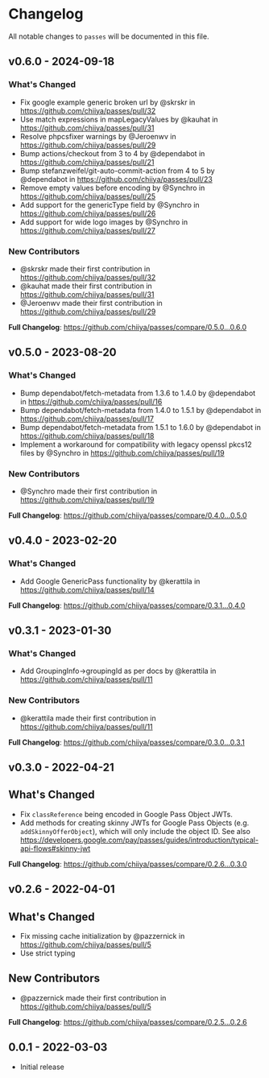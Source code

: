 # Changelog

All notable changes to `passes` will be documented in this file.

## v0.6.0 - 2024-09-18

### What's Changed

* Fix google example generic broken url by @skrskr in https://github.com/chiiya/passes/pull/32
* Use match expressions in mapLegacyValues by @kauhat in https://github.com/chiiya/passes/pull/31
* Resolve phpcsfixer warnings by @Jeroenwv in https://github.com/chiiya/passes/pull/29
* Bump actions/checkout from 3 to 4 by @dependabot in https://github.com/chiiya/passes/pull/21
* Bump stefanzweifel/git-auto-commit-action from 4 to 5 by @dependabot in https://github.com/chiiya/passes/pull/23
* Remove empty values before encoding by @Synchro in https://github.com/chiiya/passes/pull/25
* Add support for the genericType field by @Synchro in https://github.com/chiiya/passes/pull/26
* Add support for wide logo images by @Synchro in https://github.com/chiiya/passes/pull/27

### New Contributors

* @skrskr made their first contribution in https://github.com/chiiya/passes/pull/32
* @kauhat made their first contribution in https://github.com/chiiya/passes/pull/31
* @Jeroenwv made their first contribution in https://github.com/chiiya/passes/pull/29

**Full Changelog**: https://github.com/chiiya/passes/compare/0.5.0...0.6.0

## v0.5.0 - 2023-08-20

### What's Changed

- Bump dependabot/fetch-metadata from 1.3.6 to 1.4.0 by @dependabot in https://github.com/chiiya/passes/pull/16
- Bump dependabot/fetch-metadata from 1.4.0 to 1.5.1 by @dependabot in https://github.com/chiiya/passes/pull/17
- Bump dependabot/fetch-metadata from 1.5.1 to 1.6.0 by @dependabot in https://github.com/chiiya/passes/pull/18
- Implement a workaround for compatibility with legacy openssl pkcs12 files by @Synchro in https://github.com/chiiya/passes/pull/19

### New Contributors

- @Synchro made their first contribution in https://github.com/chiiya/passes/pull/19

**Full Changelog**: https://github.com/chiiya/passes/compare/0.4.0...0.5.0

## v0.4.0 - 2023-02-20

### What's Changed

- Add Google GenericPass functionality by @kerattila in https://github.com/chiiya/passes/pull/14

**Full Changelog**: https://github.com/chiiya/passes/compare/0.3.1...0.4.0

## v0.3.1 - 2023-01-30

### What's Changed

- Add GroupingInfo->groupingId as per docs by @kerattila in https://github.com/chiiya/passes/pull/11

### New Contributors

- @kerattila made their first contribution in https://github.com/chiiya/passes/pull/11

**Full Changelog**: https://github.com/chiiya/passes/compare/0.3.0...0.3.1

## v0.3.0 - 2022-04-21

## What's Changed

- Fix `classReference` being encoded in Google Pass Object JWTs.
- Add methods for creating skinny JWTs for Google Pass Objects (e.g. `addSkinnyOfferObject`), which will only include the object ID. See also https://developers.google.com/pay/passes/guides/introduction/typical-api-flows#skinny-jwt

**Full Changelog**: https://github.com/chiiya/passes/compare/0.2.6...0.3.0

## v0.2.6 - 2022-04-01

## What's Changed

- Fix missing cache initialization by @pazzernick in https://github.com/chiiya/passes/pull/5
- Use strict typing

## New Contributors

- @pazzernick made their first contribution in https://github.com/chiiya/passes/pull/5

**Full Changelog**: https://github.com/chiiya/passes/compare/0.2.5...0.2.6

## 0.0.1 - 2022-03-03

- Initial release
